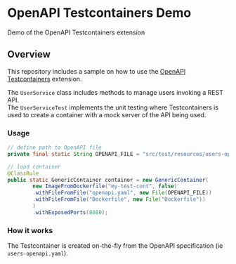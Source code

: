 # OpenAPI Testcontainers Demo
Demo of the OpenAPI Testcontainers extension

## Overview

This repository includes a sample on how to use the [OpenAPI Testcontainers](https://github.com/gcatanese/openapi-testcontainers) extension.

The `UserService` class includes methods to manage users invoking a REST API.  
The `UserServiceTest` implements the unit testing where Testcontainers is used to create a container with a mock 
server of the API being used.

### Usage

```java
// define path to OpenAPI file
private final static String OPENAPI_FILE = "src/test/resources/users-openapi.yaml";

// load container
@ClassRule
public static GenericContainer container = new GenericContainer(
        new ImageFromDockerfile("my-test-cont", false)
        .withFileFromFile("openapi.yaml", new File(OPENAPI_FILE))
        .withFileFromFile("Dockerfile", new File("Dockerfile"))
        )
        .withExposedPorts(8080);
```
### How it works

The Testcontainer is created on-the-fly from the OpenAPI specification (ie `users-openapi.yaml`).




